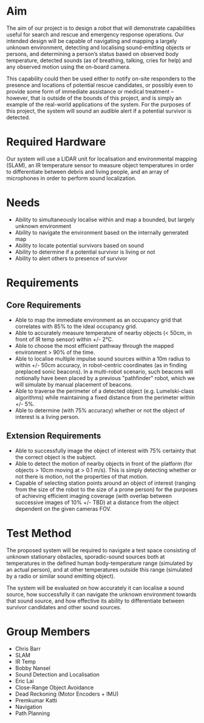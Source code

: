 # Aim
The aim of our project is to design a robot that will demonstrate capabilities useful for search and rescue and emergency response operations. Our intended design will be capable of navigating and mapping a largely unknown environment, detecting and localising sound-emitting objects or persons, and determining a person’s status based on observed body temperature, detected sounds (as of breathing, talking, cries for help) and any observed motion using the on-board camera.

This capability could then be used either to notify on-site responders to the presence and locations of potential rescue candidates, or possibly even to provide some form of immediate assistance or medical treatment – however, that is outside of the bounds of this project, and is simply an example of the real-world applications of the system. For the purposes of this project, the system will sound an audible alert if a potential survivor is detected.

# Required Hardware
Our system will use a LIDAR unit for localisation and environmental mapping (SLAM), an IR temperature sensor to measure object temperatures in order to differentiate between debris and living people, and an array of microphones in order to perform sound localization. 

# Needs
* Ability to simultaneously localise within and map a bounded, but largely unknown environment
* Ability to navigate the environment based on the internally generated map
*	Ability to locate potential survivors based on sound
*	Ability to determine if a potential survivor is living or not
*	Ability to alert others to presence of survivor

# Requirements
## Core Requirements
*	Able to map the immediate environment as an occupancy grid that correlates with 85% to the ideal occupancy grid.
*	Able to accurately measure temperature of nearby objects (< 50cm, in front of IR temp sensor) within +/- 2°C.
*	Able to choose the most efficient pathway through the mapped environment > 90% of the time.
*	Able to localise multiple impulse sound sources within a 10m radius to within +/- 50cm accuracy, in robot-centric coordinates (as in finding preplaced sonic beacons). In a multi-robot scenario, such beacons will notionally have been placed by a previous "pathfinder" robot, which we will simulate by manual placement of beacons.
*	Able to traverse the perimeter of a detected object (e.g. Lumelski-class algorithms) while maintaining a fixed distance from the perimeter within +/- 5%.
*	Able to determine (with 75% accuracy) whether or not the object of interest is a living person.

## Extension Requirements
*	Able to successfully image the object of interest with 75% certainty that the correct object is the subject.
*	Able to detect the motion of nearby objects in front of the platform (for objects > 10cm moving at > 0.1 m/s). This is simply detecting whether or not there is motion, not the properties of that motion.
*	Capable of selecting station points around an object of interest (ranging from the size of the robot to the size of a prone person) for the purposes of achieving efficient imaging coverage (with overlap between successive images of 10% +/- TBD) at a distance from the object dependent on the given cameras FOV.

# Test Method
The proposed system will be required to navigate a test space consisting of unknown stationary obstacles, sporadic-sound sources both at temperatures in the defined human body-temperature range (simulated by an actual person), and at other temperatures outside this range (simulated by a radio or similar sound emitting object). 

The system will be evaluated on how accurately it can localise a sound source, how successfully it can navigate the unknown environment towards that sound source, and how effective its ability to differentiate between survivor candidates and other sound sources.

# Group Members
*	Chris Barr
  * SLAM
  * IR Temp
*	Bobby Nansel
  *	Sound Detection and Localisation
*	Eric Lai
  *	Close-Range Object Avoidance
  *	Dead Reckoning (Motor Encoders + IMU)
*	Premkumar Katti
  *	Navigation
  *	Path Planning
